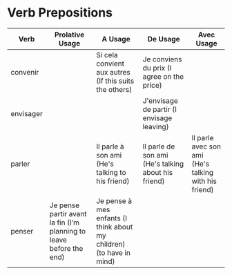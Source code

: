 # Verb Prepositions

| Verb | Prolative Usage | A Usage | De Usage | Avec Usage |
| --- | --- | --- | --- | --- |
| convenir |  | Si cela convient aux autres (If this suits the others) | Je conviens du prix (I agree on the price) |  |
| envisager |  |  | J'envisage de partir (I envisage leaving) |  |
| parler |  | Il parle à son ami (He's talking to his friend) | Il parle de son ami (He's talking about his friend) | Il parle avec son ami (He's talking with his friend) |
| penser | Je pense partir avant la fin (I’m planning to leave before the end) | Je pense à mes enfants (I think about my children) (to have in mind) |  |  |